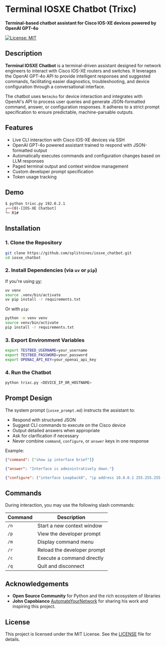 # Terminal IOSXE Chatbot (Trixc)

**Terminal-based chatbot assistant for Cisco IOS-XE devices powered by OpenAI GPT-4o**

[![License: MIT](https://img.shields.io/badge/License-MIT-blue.svg)](./LICENSE)

## Description

**Terminal IOSXE Chatbot** is a terminal-driven assistant designed for network engineers to interact with Cisco IOS-XE routers and switches. It leverages the OpenAI GPT-4o API to provide intelligent responses and suggested commands, facilitating easier diagnostics, troubleshooting, and device configuration through a conversational interface.

The chatbot uses `Netmiko` for device interaction and integrates with OpenAI's API to process user queries and generate JSON-formatted command, answer, or configuration responses. It adheres to a strict prompt specification to ensure predictable, machine-parsable outputs.

## Features

- Live CLI interaction with Cisco IOS-XE devices via SSH
- OpenAI GPT-4o powered assistant trained to respond with JSON-formatted output
- Automatically executes commands and configuration changes based on LLM responses
- Paged terminal output and context window management
- Custom developer prompt specification
- Token usage tracking

## Demo

```bash
$ python trixc.py 192.0.2.1
┌──(0)-[IOS-XE Chatbot]
└─ R1#
```

## Installation

### 1. Clone the Repository

```bash
git clone https://github.com/splitnines/iosxe_chatbot.git
cd iosxe_chatbot
```

### 2. Install Dependencies (via `uv` or `pip`)

If you're using [uv](https://github.com/astral-sh/uv):

```bash
uv venv
source .venv/bin/activate
uv pip install -r requirements.txt
```

Or with `pip`:

```bash
python -m venv venv
source venv/bin/activate
pip install -r requirements.txt
```

### 3. Export Environment Variables

```bash
export TESTBED_USERNAME=your_username
export TESTBED_PASSWORD=your_password
export OPENAI_API_KEY=your_openai_api_key
```

### 4. Run the Chatbot

```bash
python trixc.py <DEVICE_IP_OR_HOSTNAME>
```

## Prompt Design

The system prompt (`iosxe_prompt.md`) instructs the assistant to:

- Respond with structured JSON
- Suggest CLI commands to execute on the Cisco device
- Output detailed answers when appropriate
- Ask for clarification if necessary
- Never combine `command`, `configure`, or `answer` keys in one response

Example:

```json
{"command": ["show ip interface brief"]}
```

```json
{"answer": "Interface is administratively down."}
```

```json
{"configure": ["interface Loopback0", "ip address 10.0.0.1 255.255.255.0"]}
```

## Commands

During interaction, you may use the following slash commands:

| Command | Description                     |
|---------|---------------------------------|
| `/n`    | Start a new context window      |
| `/p`    | View the developer prompt       |
| `/m`    | Display command menu            |
| `/r`    | Reload the developer prompt     |
| `/c`    | Execute a command directly      |
| `/q`    | Quit and disconnect             |

## Acknowledgements

- **Open Source Community** for Python and the rich ecosystem of libraries
- **John Capobianco**
[AutomateYourNetwork](https://github.com/automateyournetwork) for sharing his
work and inspiring this project.

## License

This project is licensed under the MIT License. See the [LICENSE](./LICENSE) file for details.
